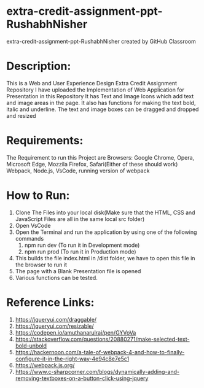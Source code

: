 # extra-credit-assignment-ppt-RushabhNisher
extra-credit-assignment-ppt-RushabhNisher created by GitHub Classroom
# Description:
This is a Web and User Experience Design Extra Credit Assignment Repository
I have uploaded the Implementation of Web Application for Presentation in this Repository 
It has Text and Image Icons which add text and image areas in the page.
It also has functions for making the text bold, italic and underline.
The text and image boxes can be dragged and dropped and resized

# Requirements:
The Requirement to run this Project are
Browsers: Google Chrome, Opera, Microsoft Edge, Mozzila Firefox, Safari(Either of these should work)
Webpack, Node.js, VsCode, running version of webpack

# How to Run:
1) Clone The Files into your local disk(Make sure that the HTML, CSS and JavaScript Files are all in the same local src folder)
2) Open VsCode
3) Open the Terminal and run the application by using one of the following commands
	1) npm run dev (To run it in Development mode)
	2) npm run prod (To run it in Production mode)
4) This builds the file index.html in /dist folder, we have to open this file in the browser to run it
5) The page with a Blank Presentation file is opened
6) Various functions can be tested.

# Reference Links:
1) https://jqueryui.com/draggable/
2) https://jqueryui.com/resizable/
3) https://codepen.io/amuthanarulraj/pen/GYVoVa
4) https://stackoverflow.com/questions/20880271/make-selected-text-bold-unbold
5) https://hackernoon.com/a-tale-of-webpack-4-and-how-to-finally-configure-it-in-the-right-way-4e94c8e7e5c1
6) https://webpack.js.org/
7) https://www.c-sharpcorner.com/blogs/dynamically-adding-and-removing-textboxes-on-a-button-click-using-jquery



